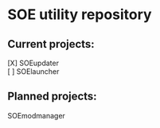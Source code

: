 # SOE utility repository
  
## Current projects:
[X] SOEupdater  
[ ] SOElauncher  
## Planned projects:
SOEmodmanager

